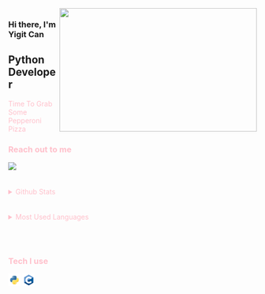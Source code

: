
<img src="https://media.giphy.com/media/1g3roDSU5NmwCDAhSW/giphy.gif" align = "right" width= "400" height="250">

### Hi there, I'm Yigit Can

## Python Developer


<font color = "pink">Time To Grab Some Pepperoni Pizza
<font>


### Reach out to me

[<img  width="22" src="https://unpkg.com/simple-icons@v6/icons/linkedin.svg" align = "left" />][LinkedIn]



<br>
<br>
<br>
<details>
<summary>Github Stats</summary>
<img src="https://github-readme-stats.vercel.app/api?username=yigitcangirgin&theme=dracula">
</details>
<br/>
<br/>
<details>
<summary>Most Used Languages</summary>
<img src="https://github-readme-stats.vercel.app/api/top-langs/?username=yigitcangirgin&layout=compact">
</details>

[LinkedIn]:https://www.linkedin.com/in/yi%C4%9Fit-can-girgin-b1916a1b9/
<br/>
<br/>

### Tech I use
<img src= "https://raw.githubusercontent.com/github/explore/80688e429a7d4ef2fca1e82350fe8e3517d3494d/topics/python/python.png" width = "25" height = "25">
<img src = "https://raw.githubusercontent.com/github/explore/f3e22f0dca2be955676bc70d6214b95b13354ee8/topics/c/c.png" width = "25"height = "25">
